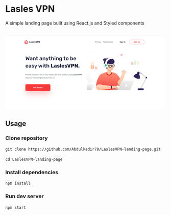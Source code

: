 # Lasles VPN

A simple landing page built using React.js and Styled components
<br />
<br />

![Hero section](./screenshots/landing.png)

## Usage

### Clone repository

```
git clone https://github.com/Abdulkadir78/LaslesVPN-landing-page.git

cd LaslesVPN-landing-page
```

### Install dependencies

```
npm install
```

### Run dev server

```
npm start
```
